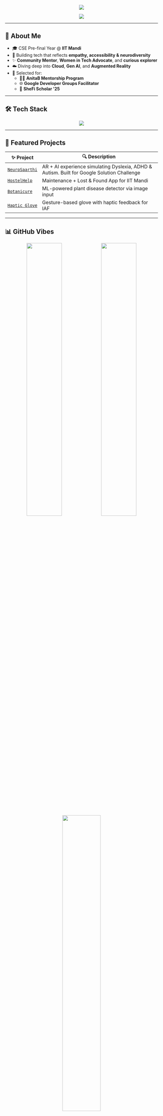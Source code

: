 <!-- ✨ Profile Banner -->
<p align="center">
  <img src="https://capsule-render.vercel.app/api?type=waving&color=9F44D3&height=200&section=header&text=Hey%20%F0%9F%91%8B%20I'm%20Gopika!&fontSize=40&fontColor=ffffff&animation=twinkling" />
</p>

<p align="center">
  <img src="https://readme-typing-svg.demolab.com/?font=Fira+Code&pause=1000&color=D49DE9&center=true&width=435&lines=CSE+%F0%9F%93%9A+@+IIT+Mandi;Tech+%F0%9F%94%A5+for+Inclusion+%26+Impact;Cloud+%E2%9D%84%EF%B8%8F+AI+%F0%9F%A7%BE+AR+%F0%9F%8C%8E+Explorer;Mentor+%F0%9F%92%AA+Builder+%F0%9F%9A%80+Hackathoner" />
</p>

---

## 🌸 About Me

- 🎓 CSE Pre-final Year @ **IIT Mandi**
- 💜 Building tech that reflects **empathy, accessibility & neurodiversity**
- ✨ **Community Mentor**, **Women in Tech Advocate**, and **curious explorer**
- ☁️ Diving deep into **Cloud**, **Gen AI**, and **Augmented Reality**
- 🚀 Selected for:
  - 🦸‍♀️ **AnitaB Mentorship Program**
  - 🌐 **Google Developer Groups Facilitator**
  - 💼 **SheFi Scholar '25**

---

## 🛠️ Tech Stack

<p align="center">
  <img src="https://skillicons.dev/icons?i=cpp,python,js,html,css,react,nextjs,nodejs,mongodb,firebase,figma,git,vscode,gcp&theme=light" />
</p>

---

## 🧠 Featured Projects

| ✨ Project | 🔍 Description |
|-----------|----------------|
| [`NeuroSaarthi`](#) | AR + AI experience simulating Dyslexia, ADHD & Autism. Built for Google Solution Challenge | Finalist @ SIH |
| [`HostelHelp`](#) | Maintenance + Lost & Found App for IIT Mandi | Real-world impact |
| [`Botanicure`](#) | ML-powered plant disease detector via image input | Precision agriculture vibes 🌱 |
| [`Haptic Glove`](#) | Gesture-based glove with haptic feedback for IAF | Built under DRDO mentorship 🛡️ |

---

## 📊 GitHub Vibes

<p align="center">
  <img src="https://github-readme-stats.vercel.app/api?username=Cephei18&show_icons=true&theme=radical&hide_title=false&count_private=true&include_all_commits=true" width="48%" />
  <img src="https://github-readme-streak-stats.herokuapp.com?user=Cephei18&theme=radical&hide_border=false" width="48%" />
</p>

<p align="center">
  <img src="https://github-readme-stats.vercel.app/api/top-langs/?username=Cephei18&layout=compact&theme=radical" width="50%" />
</p>

---

## 🌐 Let’s Link Up

<p align="center">
  <a href="https://www.linkedin.com/in/gopika-chauhan18/" target="_blank">
    <img src="https://img.shields.io/badge/-LinkedIn-%239F44D3?style=for-the-badge&logo=linkedin&logoColor=white" />
  </a>
  <a href="mailto:gopikachauhan1819@gmail.com">
    <img src="https://img.shields.io/badge/-Gmail-%23D14836?style=for-the-badge&logo=gmail&logoColor=white" />
  </a>
</p>

---

## 💖 Fun Stuff About Me

- 🗣️ Fluent in 8 languages — 2 learned by just vibing with roommate rants 😅  
- 🎤 I talk so much I became my community’s **social media lead** (talk + tech = 💥)  
- 📺 I will fight you (intellectually) over how Sheldon Cooper ≠ Shaun Murphy — fight me 💅  

---

<p align="center">
  <img src="https://github-profile-trophy.vercel.app/?username=Cephei18&theme=radical&no-frame=true&row=1&column=7" />
</p>

<p align="center">
  <img src="https://capsule-render.vercel.app/api?type=waving&color=9F44D3&height=120&section=footer"/>
</p>

